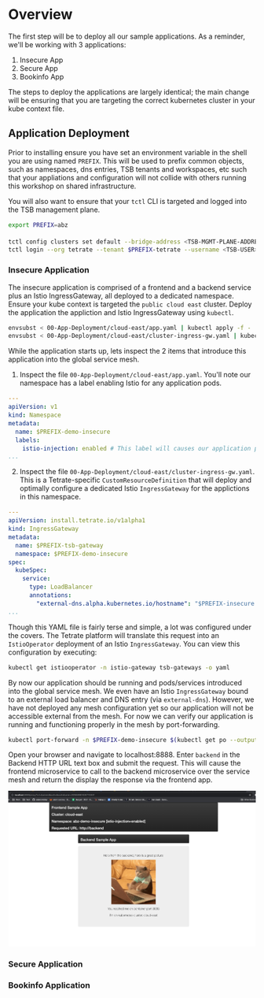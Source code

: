 # Overview
The first step will be to deploy all our sample applications. As a reminder, we'll be working with 3 applications:
1. Insecure App
2. Secure App
3. Bookinfo App

The steps to deploy the applications are largely identical; the main change will be ensuring that you are targeting the correct kubernetes cluster in your kube context file.

## Application Deployment
Prior to installing ensure you have set an environment variable in the shell you are using named `PREFIX`.  This will be used to prefix common objects, such as namespaces, dns entries, TSB tenants and workspaces, etc such that your appliations and configuration will not collide with others running this workshop on shared infrastructure.

You will also want to ensure that your `tctl` CLI is targeted and logged into the TSB management plane.

```bash
export PREFIX=abz

tctl config clusters set default --bridge-address <TSB-MGMT-PLANE-ADDRESS>:443
tctl login --org tetrate --tenant $PREFIX-tetrate --username <TSB-USER> --password <TSB-PWD>
```

### Insecure Application
The insecure application is comprised of a frontend and a backend service plus an Istio IngressGateway, all deployed to a dedicated namespace.  Ensure your kube context is targeted the `public cloud east` cluster.  Deploy the application the appliction and Istio IngressGateway using `kubectl`.

```bash
envsubst < 00-App-Deployment/cloud-east/app.yaml | kubectl apply -f -
envsubst < 00-App-Deployment/cloud-east/cluster-ingress-gw.yaml | kubectl apply -f -
```

While the application starts up, lets inspect the 2 items that introduce this application into the global service mesh.  
1. Inspect the file `00-App-Deployment/cloud-east/app.yaml`.  You'll note our namespace has a label enabling Istio for any application pods.
```yaml
---
apiVersion: v1
kind: Namespace
metadata:
  name: $PREFIX-demo-insecure  
  labels:
    istio-injection: enabled # This label will causes our application pods to receive an envoy sidecar container
...
```

2. Inspect the file `00-App-Deployment/cloud-east/cluster-ingress-gw.yaml`.  This is a Tetrate-specific `CustomResourceDefinition` that will deploy and optimally configure a dedicated Istio `IngressGateway` for the applictions in this namespace.
```yaml
---
apiVersion: install.tetrate.io/v1alpha1
kind: IngressGateway
metadata:
  name: $PREFIX-tsb-gateway
  namespace: $PREFIX-demo-insecure
spec:
  kubeSpec:
    service:
      type: LoadBalancer
      annotations:
        "external-dns.alpha.kubernetes.io/hostname": "$PREFIX-insecure.public.cloud.zwickey.net."
...
```

Though this YAML file is fairly terse and simple, a lot was configured under the covers.  The Tetrate platform will translate this request into an `IstioOperator` deployment of an Istio `IngressGateway`.  You can view this configuration by executing:
```bash
kubectl get istiooperator -n istio-gateway tsb-gateways -o yaml
```

By now our application should be running and pods/services introduced into the global service mesh.  We even have an Istio `IngressGateway` bound to an external load balancer and DNS entry (via `external-dns`).  However, we have not deployed any mesh configuration yet so our application will not be accessible external from the mesh.  For now we can verify our application is running and functioning properly in the mesh by port-forwarding.  
```bash
kubectl port-forward -n $PREFIX-demo-insecure $(kubectl get po --output=jsonpath={.items..metadata.name} -l app=frontend) 8888:8888
```

Open your browser and navigate to localhost:8888.  Enter `backend` in the Backend HTTP URL text box and submit the request.  This will cause the frontend microservice to call to the backend microservice over the service mesh and return the display the response via the frontend app.

![Base Diagram](../images/01-app.png)

### Secure Application

### Bookinfo Application